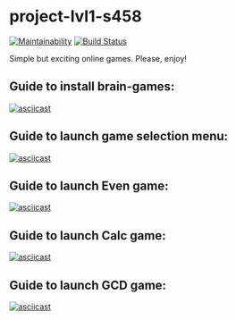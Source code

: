 # project-lvl1-s458
[![Maintainability](https://api.codeclimate.com/v1/badges/17197ebb1fd1d104e064/maintainability)](https://codeclimate.com/github/mrDenisZharkov/project-lvl1-s458/maintainability)
[![Build Status](https://travis-ci.org/mrDenisZharkov/project-lvl1-s458.svg?branch=master)](https://travis-ci.org/mrDenisZharkov/project-lvl1-s458)

Simple but exciting online games. Please, enjoy!

## Guide to install brain-games:
[![asciicast](https://asciinema.org/a/92V3Khls3RHroqvYVf3qqNRCU.svg)](https://asciinema.org/a/92V3Khls3RHroqvYVf3qqNRCU)
## Guide to launch game selection menu:
[![asciicast](https://asciinema.org/a/VRD0YfRgN7GrxQW5nbpz6VCAR.svg)](https://asciinema.org/a/VRD0YfRgN7GrxQW5nbpz6VCAR)
## Guide to launch Even game:
[![asciicast](https://asciinema.org/a/lYoG6qgeROPtlylhWgKhHxj90.svg)](https://asciinema.org/a/lYoG6qgeROPtlylhWgKhHxj90)
## Guide to launch Calc game:
[![asciicast](https://asciinema.org/a/xLuuwXcFRQJMARnvnHTYsFvnG.svg)](https://asciinema.org/a/xLuuwXcFRQJMARnvnHTYsFvnG)
## Guide to launch GCD game:
[![asciicast](https://asciinema.org/a/Y4RDpVF09XzSATJogovHrP7OK.svg)](https://asciinema.org/a/Y4RDpVF09XzSATJogovHrP7OK)
